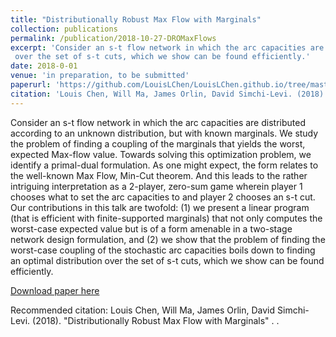 ```yaml
---
title: "Distributionally Robust Max Flow with Marginals"
collection: publications
permalink: /publication/2018-10-27-DROMaxFlows
excerpt: 'Consider an s-t flow network in which the arc capacities are distributed according to an unknown distribution, but with known marginals. We study the problem of finding a coupling of the marginals that yields the worst, expected Max-flow value. Towards solving this optimization problem, we identify a primal-dual formulation. As one might expect, the form relates to the well-known Max Flow, Min-Cut theorem. And this leads to the rather intriguing interpretation as a 2-player, zero-sum game wherein player 1 chooses what to set the arc capacities to and player 2 chooses an s-t cut. Our contributions in this talk are twofold: (1) we present a linear program (that is efficient with finite-supported marginals) that not only computes the worst-case expected value but is of a form amenable in a two-stage network design formulation, and (2) we show that the problem of finding the worst-case coupling of the stochastic arc capacities boils down to finding an optimal distribution
 over the set of s-t cuts, which we show can be found efficiently.'
date: 2018-0-01
venue: 'in preparation, to be submitted'
paperurl: 'https://github.com/LouisLChen/LouisLChen.github.io/tree/master/files/DROMaxFlows.pdf'
citation: 'Louis Chen, Will Ma, James Orlin, David Simchi-Levi. (2018). &quot;Distributionally Robust Max Flow with Marginals.&quot; <i></i>'
---
```

Consider an s-t flow network in which the arc capacities are distributed according to an unknown distribution, but with known marginals. We study the problem of finding a coupling of the marginals that yields the worst, expected Max-flow value. Towards solving this optimization problem, we identify a primal-dual formulation. As one might expect, the form relates to the well-known Max Flow, Min-Cut theorem. And this leads to the rather intriguing interpretation as a 2-player, zero-sum game wherein player 1 chooses what to set the arc capacities to and player 2 chooses an s-t cut. Our contributions in this talk are twofold: (1) we present a linear program (that is efficient with finite-supported marginals) that not only computes the worst-case expected value but is of a form amenable in a two-stage network design formulation, and (2) we show that the problem of finding the worst-case coupling of the stochastic arc capacities boils down to finding an optimal distribution
 over the set of s-t cuts, which we show can be found efficiently.

[Download paper here](https://github.com/LouisLChen/LouisLChen.github.io/tree/master/files/DROMaxFlows.pdf)

Recommended citation: Louis Chen, Will Ma, James Orlin, David Simchi-Levi. (2018). "Distributionally Robust Max Flow with Marginals" <i></i>. .
